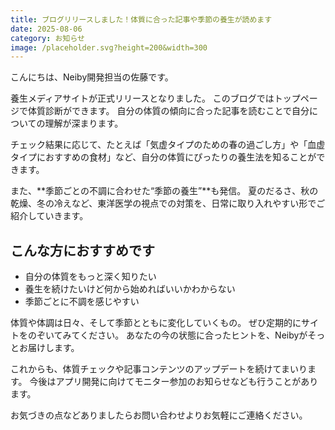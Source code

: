 ```yaml
---
title: ブログリリースしました！体質に合った記事や季節の養生が読めます
date: 2025-08-06
category: お知らせ
image: /placeholder.svg?height=200&width=300
---
```


こんにちは、Neiby開発担当の佐藤です。

養生メディアサイトが正式リリースとなりました。
このブログではトップページで体質診断ができます。
自分の体質の傾向に合った記事を読むことで自分についての理解が深まります。

チェック結果に応じて、たとえば「気虚タイプのための春の過ごし方」や「血虚タイプにおすすめの食材」など、自分の体質にぴったりの養生法を知ることができます。

また、**季節ごとの不調に合わせた“季節の養生”**も発信。
夏のだるさ、秋の乾燥、冬の冷えなど、東洋医学の視点での対策を、日常に取り入れやすい形でご紹介していきます。
## こんな方におすすめです
- 自分の体質をもっと深く知りたい
- 養生を続けたいけど何から始めればいいかわからない
- 季節ごとに不調を感じやすい

体質や体調は日々、そして季節とともに変化していくもの。
ぜひ定期的にサイトをのぞいてみてください。
あなたの今の状態に合ったヒントを、Neibyがそっとお届けします。

これからも、体質チェックや記事コンテンツのアップデートを続けてまいります。
今後はアプリ開発に向けてモニター参加のお知らせなども行うことがあります。

お気づきの点などありましたらお問い合わせよりお気軽にご連絡ください。